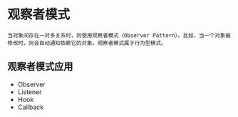 # 观察者模式
    当对象间存在一对多关系时，则使用观察者模式（Observer Pattern）。比如，当一个对象被修改时，则会自动通知依赖它的对象。观察者模式属于行为型模式。
## 观察者模式应用
-   Observer
-   Listener
-   Hook
-   Callback
